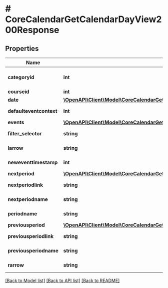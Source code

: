 # # CoreCalendarGetCalendarDayView200Response

## Properties

Name | Type | Description | Notes
------------ | ------------- | ------------- | -------------
**categoryid** | **int** | categoryid | [optional] [default to 0]
**courseid** | **int** | courseid |
**date** | [**\OpenAPI\Client\Model\CoreCalendarGetCalendarDayView200ResponseDate**](CoreCalendarGetCalendarDayView200ResponseDate.md) |  |
**defaulteventcontext** | **int** | defaulteventcontext | [default to 0]
**events** | [**\OpenAPI\Client\Model\CoreCalendarGetCalendarDayView200ResponseEventsInner[]**](CoreCalendarGetCalendarDayView200ResponseEventsInner.md) |  |
**filter_selector** | **string** | filter_selector | [default to 'null']
**larrow** | **string** | larrow | [default to 'null']
**neweventtimestamp** | **int** | neweventtimestamp | [default to null]
**nextperiod** | [**\OpenAPI\Client\Model\CoreCalendarGetCalendarDayView200ResponseNextperiod**](CoreCalendarGetCalendarDayView200ResponseNextperiod.md) |  |
**nextperiodlink** | **string** | nextperiodlink | [default to 'null']
**nextperiodname** | **string** | nextperiodname | [default to 'null']
**periodname** | **string** | periodname | [default to 'null']
**previousperiod** | [**\OpenAPI\Client\Model\CoreCalendarGetCalendarDayView200ResponseNextperiod**](CoreCalendarGetCalendarDayView200ResponseNextperiod.md) |  |
**previousperiodlink** | **string** | previousperiodlink | [default to 'null']
**previousperiodname** | **string** | previousperiodname | [default to 'null']
**rarrow** | **string** | rarrow | [default to 'null']

[[Back to Model list]](../../README.md#models) [[Back to API list]](../../README.md#endpoints) [[Back to README]](../../README.md)
